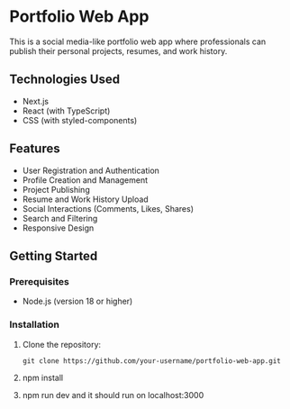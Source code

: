 # Portfolio Web App

This is a social media-like portfolio web app where professionals can publish their personal projects, resumes, and work history.

## Technologies Used

- Next.js
- React (with TypeScript)
- CSS (with styled-components)

## Features

- User Registration and Authentication
- Profile Creation and Management
- Project Publishing
- Resume and Work History Upload
- Social Interactions (Comments, Likes, Shares)
- Search and Filtering
- Responsive Design

## Getting Started

### Prerequisites

- Node.js (version 18 or higher)

### Installation

1. Clone the repository:

   ```shell
   git clone https://github.com/your-username/portfolio-web-app.git

2. npm install
3. npm run dev and it should run on localhost:3000  
